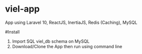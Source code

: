 # viel-app
App using Laravel 10, ReactJS, InertiaJS, Redis (Caching), MySQL

#Install
1. Import SQL viel_db schema on MySQL
2. Download/Clone the App then run using command line
